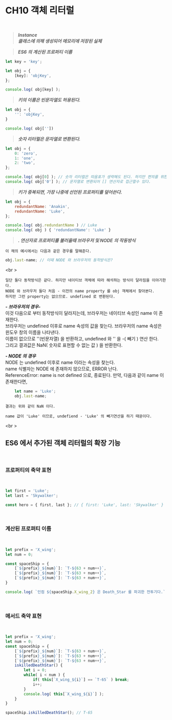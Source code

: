 # CH10 객체 리터럴

<br />

> ***Instance***   
	***클래스에 의해 생성되어 메모리에 저장된 실체***
>

> ***ES6 의 계산된 프로퍼티 이름***
>
```javascript
let key = 'key';

let obj = {
	[key]: 'objKey',
};

console.log( obj[key] );
```

> ***키의 이름은 빈문자열도 허용된다.***
>

```javascript
let obj = {
	'': 'objKey',
}

console.log( obj[''])
```

> ***숫자 리터럴은 문자열로 변환된다.***
>

```javascript
let obj = {
	0: 'zero',
	1: 'one',
	2: 'two',
};

console.log( obj[0] ); // 숫자 리터럴은 따옴표가 생략해도 된다. 하지만 편의를 위한 것이지 문자열이다.
console.log( obj['0'] ); // 문자열로 변환되어 [] 연산자로 접근할수 있다.
```

> ***키가 중복되면, 가장 나중에 선언된 프로퍼티를 덮어쓴다.***
>

```javascript
let obj = {
	redundantName: 'Anakin',
	redundantName: 'Luke',
};

console.log( obj.redundantName ) // Luke
console.log( obj ) { 'redundantName': 'Luke' }
```

> ***. 연산자로 프로퍼티를 불러올때 브라우저 및 NODE 의 작동방식***   
   
	이 채의 예시에서는 다음과 같은 경우를 말해준다.   
```javascript
obj.last-name; // 이때 NODE 와 브라우저의 동작방식은?
```
<br \>	

	일단 둘다 동작방식은 같다. 하지만 네이티브 객체에 따라 해석하는 방식이 달라짐을 이야기한다.   
	NODE 와 브라우저 둘다 처음 - 이전의 name property 를 obj 객체에서 찾아본다.   
	하지만 그런 property는 없으므로. undefined 로 변환된다.   

***- 브라우저의 경우-***   
	이것 다음으로 부터 동작방식이 달라지는데, 브라우저는 네이티브 속성인 name 이 존재한다.   
	브라우저는 undefined 이후로 name 속성의 값을 찾는다. 브라우저의 name 속성은 윈도우 창의 이름을 나타낸다.   
	이름이 없으므로 ''(빈문자열) 을 반환하고, undefined 와 '' 을 -( 빼기 ) 연산 한다.   
	그리고 결과값은 NaN( 숫자로 표현할 수 없는 값 ) 을 반환한다.   

***- NODE 의 경우***   
	NODE 는 undefined 이후로 name 이라는 속성을 찾는다.   
	name 식별자는 NODE 에 존재하지 않으므로, ERROR 난다.   
	ReferenceError: name is not defined 으로, 종료된다.
	만약, 다음과 같이 name 이 존재한다면,      
```javascript
	let name = 'Luke';
	obj.last-name;
````
	결과는 위와 같이 NaN 이다.

	name 값이 'Luke' 이므로, undefiend - 'Luke' 의 빼기연산을 하기 때문이다.
>

<br \>

## ES6 에서 추가된 객체 리터럴의 확장 기능

<br />

### 프로퍼티의 축약 표현

<br />

```javascript
let first = 'Luke';
let last = 'Skywalker';

const hero = { first, last }; // { first: 'Luke', last: 'Skywalker' }
```

<br />

### 계산된 프로퍼티 이름

<br />

```javascript
let prefix = 'X_wing';
let num = 0;

const spaceShip = {
	[`${prefix}_${num}`]: `T-${63 + num++}`,
	[`${prefix}_${num}`]: `T-${63 + num++}`,
	[`${prefix}_${num}`]: `T-${63 + num++}`,
}	

console.log( `인컴 ${spaceShip.X_wing_2} 은 Death_Star 를 파괴한 전투기다.` ); // 인컴 T-65 는 Death_Star 를 파괴한 전투기다.
```

<br />

### 메서드 축약 표현

<br />

```javascript
let prefix = 'X_wing';
let num = 0;
const spaceShip = {
	[`${prefix}_${num}`]: `T-${63 + num++}`,
	[`${prefix}_${num}`]: `T-${63 + num++}`,
	[`${prefix}_${num}`]: `T-${63 + num++}`,
	iskilledDeathStar() {
		let i = 0;
		while( i < num ) {
			if( this[`X_wing_${i}`] == `T-65` ) break;
			i++;
		}
		console.log( this[`X_wing_${i}`] );
	}
}

spaceShip.iskilledDeathStar(); // T-65
```
<br />






